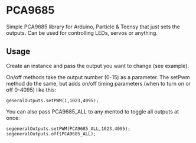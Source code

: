 # PCA9685
Simple PCA9685 library for Arduino, Particle &amp; Teensy that just sets the outputs. Can be used for controlling LEDs, servos or anything.

## Usage
Create an instance and pass the output you want to change (see example).

On/off methods take the output number (0-15) as a parameter. The setPwm method do the same, but adds on/off timing parameters (when to turn on or off 0-4095) like this:

`generalOutputs.setPWM(1,1023,4095);`

You can also pass PCA9685_ALL to any mentod to toggle all outputs at once:

`segeneralOutputs.setPWM(PCA9685_ALL,1023,4095);`
`segeneralOutputs.off(PCA9685_ALL);`


